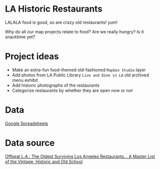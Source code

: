 LA Historic Restaurants
========================

LALALA food is good, so are crazy old restaurants! yum!

Why do all our map projects relate to food? Are we really hungry? Is it snacktime yet?

# Project ideas
- Make an extra-fun food-themed old-fashioned `Mapbox Studio` layer
- Add photos from LA Public Library `Live and Dine in LA` old archived menu exhibit
- Add historic photographs of the restaurants
- Categorize restaurants by whether they are open now or not

# Data
[Google Spreadsheets](https://docs.google.com/spreadsheets/d/1i_v1oWQO8YJaF6YmtBde9mR0uK2OBTXH2bU56i6nxQA/edit#gid=778088403)

# Data source
[Offbeat L.A.: The Oldest Surviving Los Angeles Restaurants… A Master List of the Vintage, Historic and Old School](http://thelosangelesbeat.com/2015/05/offbeat-l-a-the-oldest-surviving-los-angeles-restaurants-a-master-list-of-the-vintage-historic-and-old-school/)
